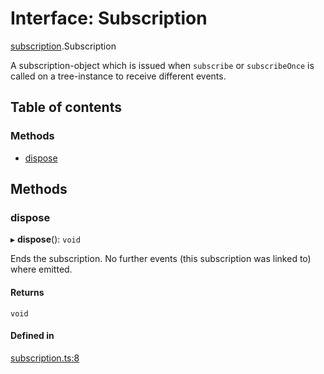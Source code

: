 # Interface: Subscription

[subscription](../modules/subscription.md).Subscription

A subscription-object which is issued when `subscribe` or `subscribeOnce` is called on a tree-instance to receive different events.

## Table of contents

### Methods

- [dispose](subscription.subscription-1.md#dispose)

## Methods

### dispose

▸ **dispose**(): `void`

Ends the subscription. No further events (this subscription was linked to) where emitted.

#### Returns

`void`

#### Defined in

[subscription.ts:8](https://github.com/ckotzbauer/simple-tree-component/blob/0d16ad4/src/types/subscription.ts#L8)
